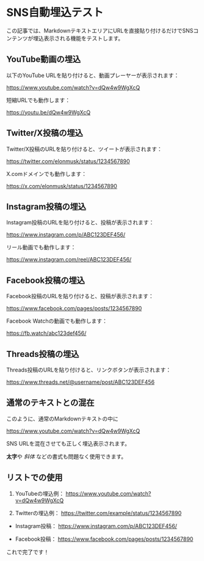 # SNS自動埋込テスト

この記事では、MarkdownテキストエリアにURLを直接貼り付けるだけでSNSコンテンツが埋込表示される機能をテストします。

## YouTube動画の埋込

以下のYouTube URLを貼り付けると、動画プレーヤーが表示されます：

https://www.youtube.com/watch?v=dQw4w9WgXcQ

短縮URLでも動作します：

https://youtu.be/dQw4w9WgXcQ

## Twitter/X投稿の埋込

Twitter/X投稿のURLを貼り付けると、ツイートが表示されます：

https://twitter.com/elonmusk/status/1234567890

X.comドメインでも動作します：

https://x.com/elonmusk/status/1234567890

## Instagram投稿の埋込

Instagram投稿のURLを貼り付けると、投稿が表示されます：

https://www.instagram.com/p/ABC123DEF456/

リール動画でも動作します：

https://www.instagram.com/reel/ABC123DEF456/

## Facebook投稿の埋込

Facebook投稿のURLを貼り付けると、投稿が表示されます：

https://www.facebook.com/pages/posts/1234567890

Facebook Watchの動画でも動作します：

https://fb.watch/abc123def456/

## Threads投稿の埋込

Threads投稿のURLを貼り付けると、リンクボタンが表示されます：

https://www.threads.net/@username/post/ABC123DEF456

## 通常のテキストとの混在

このように、通常のMarkdownテキストの中に

https://www.youtube.com/watch?v=dQw4w9WgXcQ

SNS URLを混在させても正しく埋込表示されます。

**太字**や *斜体* などの書式も問題なく使用できます。

## リストでの使用

1. YouTubeの埋込例：
   https://www.youtube.com/watch?v=dQw4w9WgXcQ

2. Twitterの埋込例：
   https://twitter.com/example/status/1234567890

- Instagram投稿：
  https://www.instagram.com/p/ABC123DEF456/

- Facebook投稿：
  https://www.facebook.com/pages/posts/1234567890

これで完了です！